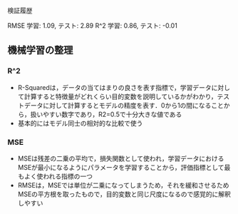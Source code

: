 検証履歴

RMSE 学習: 1.09, テスト: 2.89
R^2 学習: 0.86, テスト: -0.01



## 機械学習の整理
### R^2
* R-Squaredは，データの当てはまりの良さを表す指標で，学習データに対して計算すると特徴量がどれくらい目的変数を説明しているかがわかり，テストデータに対して計算するとモデルの精度を表す．0から1の間になることから，扱いやすい数字であり，R2=0.5で十分大きな値である
* 基本的にはモデル同士の相対的な比較で使う

### MSE
* MSEは残差の二乗の平均で，損失関数として使われ，学習データにおけるMSEが最小になるようにパラメータを学習することから，評価指標として最もよく使われる指標の一つ
* RMSEは，MSEでは単位が二乗になってしまうため，それを緩和させるためMSEの平方根を取ったもので，目的変数と同じ尺度になるので感覚的に解釈しやすい